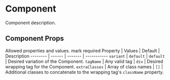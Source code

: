 # Component

Component description.

## Component Props
Allowed properties and values.
mark required
Property | Values | Default | Description
-------- | ------ | ------- | -----------
`variant` | `default` | `default` | Desired variation of the Component.
`tagName` | Any valid tag | `div` | Desired wrapping tag for the Component.
`extraClasses` | Array of class names | `[]` | Additional classes to concatenate to the wrapping tag's `className` property.